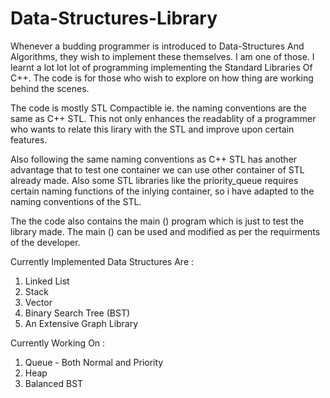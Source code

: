 Data-Structures-Library
=======================

Whenever a budding programmer is introduced to Data-Structures And Algorithms, they wish to implement these themselves.
I am one of those. I learnt a lot lot lot of programming implementing the Standard Libraries Of C++.
The code is for those who wish to explore on how thing are working behind the scenes.

The code is mostly STL Compactible ie. the naming conventions are the same as C++ STL. This not only enhances the readablity of a programmer who wants to relate this lirary with the STL and improve upon certain features.

Also following the same naming conventions as C++ STL has another advantage that to test one container we can use other container of STL already made. Also some STL libraries like the priority_queue requires certain naming functions of the inlying container, so i have adapted to the naming conventions of the STL.

The the code also contains the main () program which is just to test the library made.
The main () can be used and modified as per the requirments of the developer.

Currently Implemented Data Structures Are :

1. Linked List 
2. Stack 
3. Vector
4. Binary Search Tree (BST)
5. An Extensive Graph Library

Currently Working On :

1. Queue - Both Normal and Priority
2. Heap
3. Balanced BST
